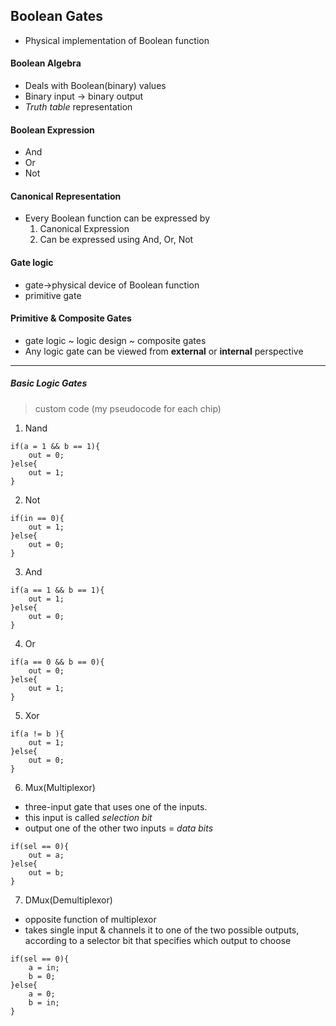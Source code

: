 ## Boolean Gates
- Physical implementation of Boolean function

#### Boolean Algebra
- Deals with Boolean(binary) values
- Binary input -> binary output
- *Truth table* representation

#### Boolean Expression
- And 
- Or 
- Not 

#### Canonical Representation
- Every Boolean function can be expressed by 
    1. Canonical Expression
    2. Can be expressed using And, Or, Not

#### Gate logic
- gate->physical device of Boolean function
- primitive gate

#### Primitive & Composite Gates
- gate logic ~ logic design ~ composite gates
- Any logic gate can be viewed from **external** or **internal** perspective

* * *
##### Basic Logic Gates
> custom code (my pseudocode for each chip)
1. Nand
```
if(a = 1 && b == 1){
    out = 0;
}else{
    out = 1;
}
```

2. Not
```
if(in == 0){
    out = 1;
}else{
    out = 0;
}
```

3. And
```
if(a == 1 && b == 1){
    out = 1;
}else{
    out = 0;
}
```

4. Or
```
if(a == 0 && b == 0){
    out = 0;
}else{
    out = 1;
}
```

5. Xor
```
if(a != b ){
    out = 1;
}else{
    out = 0;
}
```

6. Mux(Multiplexor)
- three-input gate that uses one of the inputs.
- this input is called *selection bit*
- output one of the other two inputs = *data bits*
```
if(sel == 0){
    out = a;
}else{
    out = b;
}
```

7. DMux(Demultiplexor)
- opposite function of multiplexor
- takes single input & channels it to one of the two possible outputs, according to a selector bit that specifies which output to choose
```
if(sel == 0){
    a = in;
    b = 0;
}else{
    a = 0;
    b = in;
}
```

